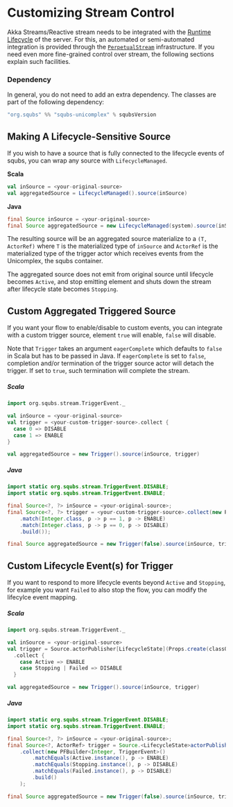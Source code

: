 # Customizing Stream Control

Akka Streams/Reactive stream needs to be integrated with the [Runtime Lifecycle](lifecycle.md) of the server. For this, an automated or semi-automated integration is provided through the [`PerpetualStream`](perpetualstream.md) infrastructure. If you need even more fine-grained control over stream, the following sections explain such facilities.

### Dependency

In general, you do not need to add an extra dependency. The classes are part of the following dependency:

```scala
"org.squbs" %% "squbs-unicomplex" % squbsVersion
```


## Making A Lifecycle-Sensitive Source

If you wish to have a source that is fully connected to the lifecycle events of squbs, you can wrap any source with `LifecycleManaged`.

**Scala**

```scala
val inSource = <your-original-source>
val aggregatedSource = LifecycleManaged().source(inSource)
```

**Java**

```java
final Source inSource = <your-original-source>
final Source aggregatedSource = new LifecycleManaged(system).source(inSource);
```

The resulting source will be an aggregated source materialize to a `(T, ActorRef)` where `T` is the materialized type of `inSource` and `ActorRef` is the materialized type of the trigger actor which receives events from the Unicomplex, the squbs container.

The aggregated source does not emit from original source until lifecycle becomes `Active`, and stop emitting element and shuts down the stream after lifecycle state becomes `Stopping`.

## Custom Aggregated Triggered Source
If you want your flow to enable/disable to custom events, you can integrate with a custom trigger source,
element `true` will enable, `false` will disable.

Note that `Trigger` takes an argument `eagerComplete` which defaults to `false` in Scala but has to be
passed in Java. If `eagerComplete` is set to `false`, completion and/or termination of the trigger source actor
will detach the trigger. If set to `true`, such termination will complete the stream.

##### Scala

```scala
import org.squbs.stream.TriggerEvent._

val inSource = <your-original-source>
val trigger = <your-custom-trigger-source>.collect {
  case 0 => DISABLE
  case 1 => ENABLE
}

val aggregatedSource = new Trigger().source(inSource, trigger)
```

##### Java

```java
import static org.squbs.stream.TriggerEvent.DISABLE;
import static org.squbs.stream.TriggerEvent.ENABLE;

final Source<?, ?> inSource = <your-original-source>;
final Source<?, ?> trigger = <your-custom-trigger-source>.collect(new PFBuilder<Integer, TriggerEvent>()
    .match(Integer.class, p -> p == 1, p -> ENABLE)
    .match(Integer.class, p -> p == 0, p -> DISABLE)
    .build());

final Source aggregatedSource = new Trigger(false).source(inSource, trigger);
```

## Custom Lifecycle Event(s) for Trigger
If you want to respond to more lifecycle events beyond `Active` and `Stopping`, for example you want `Failed` to also stop the flow, you can modify the lifecylce event mapping.

##### Scala

```scala
import org.squbs.stream.TriggerEvent._

val inSource = <your-original-source>
val trigger = Source.actorPublisher[LifecycleState](Props.create(classOf[UnicomplexActorPublisher]))
  .collect {
    case Active => ENABLE
    case Stopping | Failed => DISABLE
  }

val aggregatedSource = new Trigger().source(inSource, trigger)
```

##### Java

```java
import static org.squbs.stream.TriggerEvent.DISABLE;
import static org.squbs.stream.TriggerEvent.ENABLE;

final Source<?, ?> inSource = <your-original-source>;
final Source<?, ActorRef> trigger = Source.<LifecycleState>actorPublisher(Props.create(UnicomplexActorPublisher.class))
    .collect(new PFBuilder<Integer, TriggerEvent>()
        .matchEquals(Active.instance(), p -> ENABLE)
        .matchEquals(Stopping.instance(), p -> DISABLE)
        .matchEquals(Failed.instance(), p -> DISABLE)
        .build()
    );

final Source aggregatedSource = new Trigger(false).source(inSource, trigger);
```
